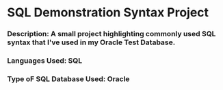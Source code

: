 # SQL Demonstration Syntax Project 

### Description: A small project highlighting commonly used SQL syntax that I've used in my Oracle Test Database.

### Languages Used: SQL

### Type oF SQL Database Used: Oracle